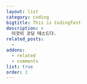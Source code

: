 ```yaml
---
layout: list
category: coding
bigtitle: This is CodingTest
description: >
  이것이 코딩 테스드다. 
related_posts:
  -
addons:
  - related
  - comments
list: true
order: 1
---
```

